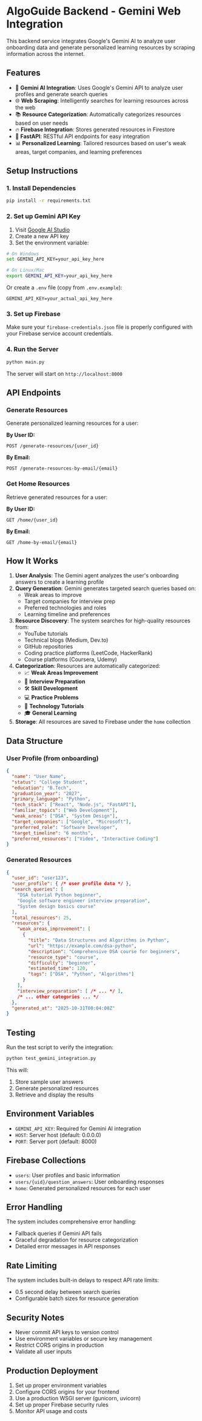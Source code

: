 # AlgoGuide Backend - Gemini Web Integration

This backend service integrates Google's Gemini AI to analyze user onboarding data and generate personalized learning resources by scraping information across the internet.

## Features

- 🤖 **Gemini AI Integration**: Uses Google's Gemini API to analyze user profiles and generate search queries
- 🌐 **Web Scraping**: Intelligently searches for learning resources across the web
- 📚 **Resource Categorization**: Automatically categorizes resources based on user needs
- 🔥 **Firebase Integration**: Stores generated resources in Firestore
- 🚀 **FastAPI**: RESTful API endpoints for easy integration
- 📊 **Personalized Learning**: Tailored resources based on user's weak areas, target companies, and learning preferences

## Setup Instructions

### 1. Install Dependencies

```bash
pip install -r requirements.txt
```

### 2. Set up Gemini API Key

1. Visit [Google AI Studio](https://makersuite.google.com/app/apikey)
2. Create a new API key
3. Set the environment variable:

```bash
# On Windows
set GEMINI_API_KEY=your_api_key_here

# On Linux/Mac
export GEMINI_API_KEY=your_api_key_here
```

Or create a `.env` file (copy from `.env.example`):
```
GEMINI_API_KEY=your_actual_api_key_here
```

### 3. Set up Firebase

Make sure your `firebase-credentials.json` file is properly configured with your Firebase service account credentials.

### 4. Run the Server

```bash
python main.py
```

The server will start on `http://localhost:8000`

## API Endpoints

### Generate Resources

Generate personalized learning resources for a user:

**By User ID:**
```http
POST /generate-resources/{user_id}
```

**By Email:**
```http
POST /generate-resources-by-email/{email}
```

### Get Home Resources

Retrieve generated resources for a user:

**By User ID:**
```http
GET /home/{user_id}
```

**By Email:**
```http
GET /home-by-email/{email}
```

## How It Works

1. **User Analysis**: The Gemini agent analyzes the user's onboarding answers to create a learning profile
2. **Query Generation**: Gemini generates targeted search queries based on:
   - Weak areas to improve
   - Target companies for interview prep
   - Preferred technologies and roles
   - Learning timeline and preferences
3. **Resource Discovery**: The system searches for high-quality resources from:
   - YouTube tutorials
   - Technical blogs (Medium, Dev.to)
   - GitHub repositories
   - Coding practice platforms (LeetCode, HackerRank)
   - Course platforms (Coursera, Udemy)
4. **Categorization**: Resources are automatically categorized:
   - 📈 **Weak Areas Improvement**
   - 💼 **Interview Preparation**
   - 🛠️ **Skill Development**
   - 💻 **Practice Problems**
   - 📖 **Technology Tutorials**
   - 🎓 **General Learning**
5. **Storage**: All resources are saved to Firebase under the `home` collection

## Data Structure

### User Profile (from onboarding)
```json
{
  "name": "User Name",
  "status": "College Student",
  "education": "B.Tech",
  "graduation_year": "2027",
  "primary_language": "Python",
  "tech_stack": ["React", "Node.js", "FastAPI"],
  "familiar_topics": ["Web Development"],
  "weak_areas": ["DSA", "System Design"],
  "target_companies": ["Google", "Microsoft"],
  "preferred_role": "Software Developer",
  "target_timeline": "6 months",
  "preferred_resources": ["Video", "Interactive Coding"]
}
```

### Generated Resources
```json
{
  "user_id": "user123",
  "user_profile": { /* user profile data */ },
  "search_queries": [
    "DSA tutorial Python beginner",
    "Google software engineer interview preparation",
    "System design basics course"
  ],
  "total_resources": 25,
  "resources": {
    "weak_areas_improvement": [
      {
        "title": "Data Structures and Algorithms in Python",
        "url": "https://example.com/dsa-python",
        "description": "Comprehensive DSA course for beginners",
        "resource_type": "course",
        "difficulty": "beginner",
        "estimated_time": 120,
        "tags": ["DSA", "Python", "Algorithms"]
      }
    ],
    "interview_preparation": [ /* ... */ ],
    /* ... other categories ... */
  },
  "generated_at": "2025-10-31T00:04:08Z"
}
```

## Testing

Run the test script to verify the integration:

```bash
python test_gemini_integration.py
```

This will:
1. Store sample user answers
2. Generate personalized resources
3. Retrieve and display the results

## Environment Variables

- `GEMINI_API_KEY`: Required for Gemini AI integration
- `HOST`: Server host (default: 0.0.0.0)
- `PORT`: Server port (default: 8000)

## Firebase Collections

- `users`: User profiles and basic information
- `users/{uid}/question_answers`: User onboarding responses
- `home`: Generated personalized resources for each user

## Error Handling

The system includes comprehensive error handling:
- Fallback queries if Gemini API fails
- Graceful degradation for resource categorization
- Detailed error messages in API responses

## Rate Limiting

The system includes built-in delays to respect API rate limits:
- 0.5 second delay between search queries
- Configurable batch sizes for resource generation

## Security Notes

- Never commit API keys to version control
- Use environment variables or secure key management
- Restrict CORS origins in production
- Validate all user inputs

## Production Deployment

1. Set up proper environment variables
2. Configure CORS origins for your frontend
3. Use a production WSGI server (gunicorn, uvicorn)
4. Set up proper Firebase security rules
5. Monitor API usage and costs